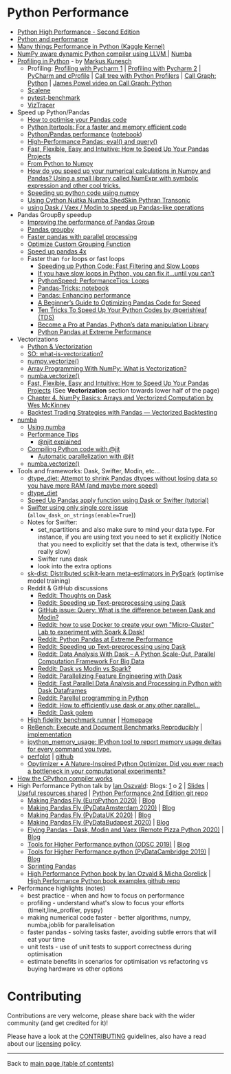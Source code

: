 # Python Performance

- [Python High Performance - Second Edition](https://github.com/PacktPublishing/Python-High-Performance-Second-Edition)
- [Python and performance](https://github.com/ameroueh/performance)
- [Many things Performance in Python (Kaggle Kernel)](https://www.kaggle.com/neomatrix369/many-things-performance-in-python)
- [NumPy aware dynamic Python compiler using LLVM ](https://github.com/ameroueh/numba) | [Numba](http://numba.pydata.org/)
- [Profiling in Python](https://github.com/mkunesch/profiling-talk) - by [Markus Kunesch](https://github.com/mkunesch)
  - Profiling: [Profiling with Pycharm 1](https://stackoverflow.com/questions/32926847/profiling-a-python-program-with-pycharm-or-any-other-ide#32926882) | [Profiling with Pycharm 2](https://softwaretester.info/python-profiling-with-pycharm-community-edition/) | [PyCharm and cProfile](https://intellij-support.jetbrains.com/hc/en-us/community/posts/115000057970-Is-there-a-way-to-force-PyCharm-to-use-cProfile-) | [Call tree with Python Profilers](https://stackoverflow.com/questions/4544784/how-can-you-get-the-call-tree-with-python-profilers) | [Call Graph: Python](https://github.com/ianozsvald/callgraph_james_powell) | [James Powel video on Call Graph: Python](https://twitter.com/dontusethiscode)
  - [Scalene](https://github.com/emeryberger/scalene)
  - [pytest-benchmark](https://pypi.org/project/pytest-benchmark/)
  - [VizTracer](https://github.com/gaogaotiantian/viztracer)
- Speed up Python/Pandas
  - [How to optimise your Pandas code](https://kanoki.org/2019/01/09/how-to-optimize-your-pandas-code/)
  - [Python Itertools: For a faster and memory efficient code](https://kanoki.org/2019/02/08/python-itertools/)
  - [Python/Pandas performance](https://www.youtube.com/results?search_query=%2Bpython+%2Bpandas+%2Bperformance) ([notebook](https://github.com/softhints/python/blob/master/notebooks/pandas/How_to_Optimize_and_Speed_Up_Pandas.ipynb))
  - [High-Performance Pandas: eval() and query()](https://jakevdp.github.io/PythonDataScienceHandbook/03.12-performance-eval-and-query.html)
  - [Fast, Flexible, Easy and Intuitive: How to Speed Up Your Pandas Projects](https://realpython.com/fast-flexible-pandas)
  - [From Python to Numpy](https://www.labri.fr/perso/nrougier/from-python-to-numpy/)
  - [How do you speed up your numerical calculations in Numpy and Pandas? Using a small library called NumExpr with symbolic expression and other cool tricks.](https://www.linkedin.com/posts/ajitjaokar_speed-up-your-numpy-and-pandas-with-numexpr-activity-6680574379069440000-kyQ3)
  - [Speeding up python code using numpy](https://www.kdnuggets.com/2019/06/speeding-up-python-code-numpy.html)
  - [Using Cython Nuitka Numba ShedSkin Pythran Transonic](https://twitter.com/ianozsvald/status/1226436048428900353)
  - [using Dask / Vaex / Modin to speed up Pandas-like operations](https://twitter.com/ianozsvald/status/1225748724363780096)
- Pandas GroupBy speedup
  - [Improving the performance of Pandas Group](https://stackoverflow.com/questions/47392758/improving-the-performance-of-pandas-groupby)
  - [Pandas groupby](https://realpython.com/pandas-groupby/)
  - [Faster pandas with parallel processing](https://towardsdatascience.com/faster-pandas-with-parallel-processing-cudf-vs-modin-f2318c594084)
  - [Optimize Custom Grouping Function](https://medium.com/dunder-data/pandas-challenge-001-optimize-custom-grouping-function-44a9f2f321f8)
  - [Speed up pandas 4x](https://www.kdnuggets.com/2019/11/speed-up-pandas-4x.html)
  - Faster than `for` loops or fast loops
    - [Speeding up Python Code: Fast Filtering and Slow Loops](https://towardsdatascience.com/speeding-up-python-code-fast-filtering-and-slow-loops-8e11a09a9c2f)
    - [If you have slow loops in Python, you can fix it…until you can’t](https://www.freecodecamp.org/news/if-you-have-slow-loops-in-python-you-can-fix-it-until-you-cant-3a39e03b6f35/)
    - [PythonSpeed: PerformanceTips: Loops](https://wiki.python.org/moin/PythonSpeed/PerformanceTips#Loops)
    - [Pandas-Tricks: notebook](https://github.com/geodra/Pandas-Tricks/)
    - [Pandas: Enhancing performance](https://pandas.pydata.org/pandas-docs/stable/user_guide/enhancingperf.html)
    - [A Beginner’s Guide to Optimizing Pandas Code for Speed](https://engineering.upside.com/a-beginners-guide-to-optimizing-pandas-code-for-speed-c09ef2c6a4d6)
    - [Ten Tricks To Speed Up Your Python Codes by @perishleaf (TDS)](https://twitter.com/TDataScience/status/1231855533495287809)
    - [Become a Pro at Pandas, Python’s data manipulation Library](https://medium.com/analytics-and-data/become-a-pro-at-pandas-pythons-data-manipulation-library-264351b586b1)
    - [Python Pandas at Extreme Performance](https://towardsdatascience.com/python-pandas-at-extreme-performance-912912b1047c)
- Vectorizations
  - [Python & Vectorization](https://towardsdatascience.com/python-vectorization-5b882eeef658?fbclid=IwAR0sS8uNZlf_iiXw3_qwvUXxh-0UlrJ_nNIFlPJ0hBSHFvGtW2y2fFETqsQ)
  - [SO: what-is-vectorization?](https://stackoverflow.com/questions/1422149/what-is-vectorization)
  - [numpy.vectorize()](https://numpy.org/doc/stable/reference/generated/numpy.vectorize.html)
  - [Array Programming With NumPy: What is Vectorization?](https://realpython.com/numpy-array-programming/#what-is-vectorization)
  - [numba.vectorize()](https://numba.pydata.org/numba-doc/dev/user/vectorize.html)
  - [Fast, Flexible, Easy and Intuitive: How to Speed Up Your Pandas Projects](https://realpython.com/fast-flexible-pandas/) (See **Vectorization** section towards lower half of the page)
  - [Chapter 4. NumPy Basics: Arrays and Vectorized Computation by Wes McKinney](https://learning.oreilly.com/library/view/python-for-data/9781449323592/ch04.html)
  - [Backtest Trading Strategies with Pandas — Vectorized Backtesting](https://towardsdatascience.com/backtest-trading-strategies-with-pandas-vectorized-backtesting-26001b0ba3a5?source=social.tw)
- [numba](http://numba.pydata.org/)
  - [Using numba](https://tedboy.github.io/pandas/enhancingperf/enhancingperf2.html)
  - [Performance Tips](http://numba.pydata.org/numba-doc/latest/user/performance-tips.html)
    - [@njit explained](https://github.com/numba/numba/issues/3523)
  - [Compiling Python code with @jit](https://numba.pydata.org/numba-doc/latest/user/jit.html)
    - [Automatic parallelization with @jit](https://numba.pydata.org/numba-doc/latest/user/parallel.html#numba-parallel)
  - [numba.vectorize()](https://numba.pydata.org/numba-doc/dev/user/vectorize.html)
- Tools and frameworks: Dask, Swifter, Modin, etc...
  - [dtype_diet: Attempt to shrink Pandas dtypes without losing data so you have more RAM (and maybe more speed)](https://github.com/ianozsvald/dtype_diet)
  - [dtype_diet](https://github.com/ianozsvald/dtype_diet) 
  - [Speed Up Pandas apply function using Dask or Swifter (tutorial)](https://gdcoder.com/speed-up-pandas-apply-function-using-dask-or-swifter-tutorial/)
  - [Swifter using only single core issue](https://github.com/jmcarpenter2/swifter/issues/45) (`allow_dask_on_strings(enable=True`))
  - Notes for Swifter:
     - set_npartitions and also make sure to mind your data type.  For instance, if you are using text you need to set it explicitly (Notice that you need to explicitly set that the data is text, otherwise it’s really slow)
     - Swifter runs dask
     - look into the extra options
  - [sk-dist: Distributed scikit-learn meta-estimators in PySpark](https://github.com/Ibotta/sk-dist) (optimise model training)
  - Reddit & GitHub discussions
    - [Reddit: Thoughts on Dask](https://www.reddit.com/r/Python/comments/84gk4p/thoughts_on_dask/)
    - [Reddit: Speeding up Text-preprocessing using Dask](https://www.reddit.com/r/Python/comments/b6qqn5/get_faster_pandas_with_modin_even_on_your_laptops/)
    - [GitHub issue: Query: What is the difference between Dask and Modin?](https://github.com/modin-project/modin/issues/515)
    - [Reddit: how to use Docker to create your own "Micro-Cluster" Lab to experiment with Spark & Dask!](https://www.reddit.com/r/learnmachinelearning/comments/ef3rve/ive_written_a_blog_post_on_how_to_use_docker_to/)
    - [Reddit: Python Pandas at Extreme Performance](https://www.reddit.com/r/datascience/comments/co1a4t/python_pandas_at_extreme_performance/)
    - [Reddit: Speeding up Text-preprocessing using Dask](https://www.reddit.com/r/MachineLearning/comments/aujvrf/speeding_up_textpreprocessing_using_dask_d/)
    - [Reddit: Data Analysis With Dask – A Python Scale-Out, Parallel Computation Framework For Big Data](https://www.reddit.com/r/bigdata/comments/cffxd7/data_analysis_with_dask_a_python_scaleout/)
    - [Reddit: Dask vs Modin vs Spark?](https://www.reddit.com/r/datascience/comments/ay3y94/dask_vs_modin_vs_spark/)
    - [Reddit: Parallelizing Feature Engineering with Dask](https://www.reddit.com/r/devel/comments/9ctd50/ml_parallelizing_feature_engineering_with_dask/)
    - [Reddit: Fast Parallel Data Analysis and Processing in Python with Dask Dataframes](https://www.reddit.com/r/Python/comments/9a9jyi/fast_parallel_data_processing_and_analysis_in/)
    - [Reddit: Parellel programming in Python](https://www.reddit.com/r/Python/comments/el9o9v/parallel_programming_in_python_part_1_killing_the/)
    - [Reddit: How to efficiently use dask or any other parallel...](https://www.reddit.com/r/Python/comments/cgq5x4/how_to_efficiently_use_dask_or_any_other_parralal/)
    - [Reddit: Dask golem](https://www.reddit.com/r/GolemProject/comments/ban7uq/dask_golem_data_science_gold/)
  - [High fidelity benchmark runner](https://github.com/softdevteam/krun) | [Homepage](http://soft-dev.org/src/krun/)
  - [ReBench: Execute and Document Benchmarks Reproducibly](https://github.com/smarr/ReBench) | [implementation](https://github.com/smarr/are-we-fast-yet)
  - [ipython_memory_usage: IPython tool to report memory usage deltas for every command you type. ](https://github.com/ianozsvald/ipython_memory_usage)
  - [perfplot](https://awesomeopensource.com/project/nschloe/perfplot?categoryPage=26) | [github](https://github.com/nschloe/perfplot) 
  - [Opytimizer • A Nature-Inspired Python Optimizer. Did you ever reach a bottleneck in your computational experiments? ](https://www.linkedin.com/posts/philipvollet_python-python3-tensorflow-activity-6693021973813055488-5Z29) 
- [How the CPython compiler works](https://news.ycombinator.com/item?id=24565499)
- High Performance Python talk by [Ian Oszvald](https://twitter.com/ianozsvald/): Blogs: [1](https://ianozsvald.com/2019/11/16/higher-performance-python-at-pydatacambridge-2019/) o [2](https://ianozsvald.com/2019/11/22/higher-performance-python-odsc-2019/)  | [Slides](https://speakerdeck.com/ianozsvald/higher-performance-python-odsc-2019) | [Useful resources shared](https://twitter.com/DataChaz/status/1197608275606413312) | [Python Performance 2nd Edition git repo](https://github.com/mynameisfiber/high_performance_python_2e)
  - [Making Pandas Fly (EuroPython 2020)](https://speakerdeck.com/ianozsvald/making-pandas-fly-europython-2020) | [Blog](https://ianozsvald.com/2020/07/24/making-pandas-fly-at-europython-2020/)
  - [Making Pandas Fly (PyDataAmsterdam 2020)](https://speakerdeck.com/ianozsvald/making-pandas-fly-pydataamsterdam-2020) | [Blog](https://ianozsvald.com/2020/06/23/making-pandas-fly-for-pydataamsterdam-2020/)
  - [Making Pandas Fly (PyDataUK 2020)](https://speakerdeck.com/ianozsvald/pydatauk-making-pandas-fly) | [Blog](https://ianozsvald.com/2020/04/27/flying-pandas-and-making-pandas-fly-virtual-talks-this-weekend-on-faster-data-processing-with-pandas-modin-dask-and-vaex/)
  - [Making Pandas Fly (PyDataBudapest 2020)](https://speakerdeck.com/ianozsvald/making-pandas-fly) | [Blog](https://ianozsvald.com/2020/04/27/flying-pandas-and-making-pandas-fly-virtual-talks-this-weekend-on-faster-data-processing-with-pandas-modin-dask-and-vaex/)
  - [Flying Pandas - Dask, Modin and Vaex (Remote Pizza Python 2020)](https://speakerdeck.com/ianozsvald/flying-pandas-modin-dask-and-vaex) | [Blog](https://ianozsvald.com/2020/04/27/flying-pandas-and-making-pandas-fly-virtual-talks-this-weekend-on-faster-data-processing-with-pandas-modin-dask-and-vaex/)
  - [Tools for Higher Performance python (ODSC 2019)](https://speakerdeck.com/ianozsvald/higher-performance-python-odsc-2019) | [Blog](https://ianozsvald.com/2019/11/22/higher-performance-python-odsc-2019/)
  - [Tools for Higher Performance python (PyDataCambridge 2019)](https://speakerdeck.com/ianozsvald/higher-performance-python) | [Blog](https://ianozsvald.com/2019/11/16/higher-performance-python-at-pydatacambridge-2019/)
  - [Sprinting Pandas](https://speakerdeck.com/ianozsvald/sprinting-pandas-at-odsc-2020)
  - [High Performance Python book by Ian Ozvald & Micha Gorelick](https://www.amazon.co.uk/High-Performance-Python-Performant-Programming/dp/1492055026/ref=sr_1_1?dchild=1&keywords=High+Performance+Python&qid=1603742945&sr=8-1) | [High Performance Python book examples github repo](https://github.com/mynameisfiber/high_performance_python_2e)
- Performance highlights (notes)
  - best practice - when and how to focus on performance
  - profiling - understand what's slow to focus your efforts (timeit,line_profiler, pyspy)
  - making numerical code faster - better algorithms, numpy, numba,joblib for parallelisation
  - faster pandas - solving tasks faster, avoiding subtle errors that will eat your time
  - unit tests - use of unit tests to support correctness during optimisation
  - estimate benefits in scenarios for optimisation vs refactoring vs buying hardware vs other options

# Contributing

Contributions are very welcome, please share back with the wider community (and get credited for it)!

Please have a look at the [CONTRIBUTING](CONTRIBUTING.md) guidelines, also have a read about our [licensing](LICENSE.md) policy.

---

Back to [main page (table of contents)](README.md)